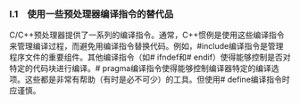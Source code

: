 ### I.1　使用一些预处理器编译指令的替代品

C/C++预处理器提供了一系列的编译指令。通常，C++惯例是使用这些编译指令来管理编译过程，而避免用编译指令替换代码。例如，#include编译指令是管理程序文件的重要组件。其他编译指令（如# ifndef和# endif）使得能够控制是否对特定的代码块进行编译。# pragma编译指令使得能够控制编译器特定的编译选项。这些都是非常有帮助（有时是必不可少）的工具。但使用# define编译指令时应谨慎。


